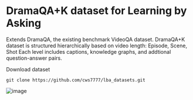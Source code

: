 # DramaQA+K dataset for Learning by Asking
Extends DramaQA, the existing benchmark VideoQA dataset.
DramaQA+K dataset is structured hierarchically based on video length: Episode, Scene, Shot
Each level includes captions, knowledge graphs, and addtional question-answer pairs.

Download dataset
```
git clone https://github.com/cws7777/lba_datasets.git
```

![image](https://github.com/user-attachments/assets/65214554-b89a-4e9f-bfff-5a8dda77c6aa)

